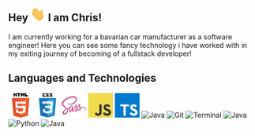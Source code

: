 <!-- ![Header](header.jpg) -->

## Hey <img src="wave.gif" width="30" height="30" /> I am Chris!

<!-- <p align="center">
  <img  alt="Pic" width="100px" src="https://raw.githubusercontent.com/github/explore/80688e429a7d4ef2fca1e82350fe8e3517d3494d/topics/html/html.png"/>
</p> -->

<p>I am currently working for a bavarian car manufacturer as a software engineer! Here you can see some fancy technology i have worked with in my exiting journey of becoming of a fullstack developer! </p>

## Languages and Technologies

<img alt="HTML5" width="50px" src="https://raw.githubusercontent.com/github/explore/80688e429a7d4ef2fca1e82350fe8e3517d3494d/topics/html/html.png" />

<img alt="CSS3" width="50px" src="https://raw.githubusercontent.com/github/explore/80688e429a7d4ef2fca1e82350fe8e3517d3494d/topics/css/css.png" />

<img alt="Sass" width="50px" src="https://raw.githubusercontent.com/github/explore/80688e429a7d4ef2fca1e82350fe8e3517d3494d/topics/sass/sass.png" />

<img alt="JavaScript" width="50px" src="https://raw.githubusercontent.com/github/explore/80688e429a7d4ef2fca1e82350fe8e3517d3494d/topics/javascript/javascript.png" />

<img  alt="TypeScript" width="50px" src="https://raw.githubusercontent.com/github/explore/80688e429a7d4ef2fca1e82350fe8e3517d3494d/topics/typescript/typescript.png" />

<img alt="Java" width="50px" src="https://angular.io/assets/images/logos/angular/angular.svg" />

<img alt="Git" width="50px" src="https://raw.githubusercontent.com/jmnote/z-icons/master/svg/git.svg" />

<img alt="Terminal" width="50px" src="https://raw.githubusercontent.com/jmnote/z-icons/master/svg/bash.svg" />

<img alt="Java" width="50px" src="https://raw.githubusercontent.com/jmnote/z-icons/master/svg/java.svg" />

<img alt="Python" width="50px" src="https://raw.githubusercontent.com/jmnote/z-icons/master/svg/python.svg" />

<img alt="Java" width="50px" src="https://www.vectorlogo.zone/logos/postgresql/postgresql-icon.svg" />
